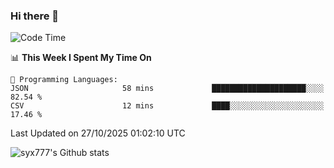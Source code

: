 ### Hi there 👋

<!--
**syx777/syx777** is a ✨ _special_ ✨ repository because its `README.md` (this file) appears on your GitHub profile.

Here are some ideas to get you started:

- 🔭 I’m currently working on ...
- 🌱 I’m currently learning ...
- 👯 I’m looking to collaborate on ...
- 🤔 I’m looking for help with ...
- 💬 Ask me about ...
- 📫 How to reach me: ...
- 😄 Pronouns: ...
- ⚡ Fun fact: ...
-->
<!--START_SECTION:waka-->
![Code Time](http://img.shields.io/badge/Code%20Time-384%20hrs%203%20mins-blue)

📊 **This Week I Spent My Time On** 

```text
💬 Programming Languages: 
JSON                     58 mins             █████████████████████░░░░   82.54 % 
CSV                      12 mins             ████░░░░░░░░░░░░░░░░░░░░░   17.46 % 
```


 Last Updated on 27/10/2025 01:02:10 UTC
<!--END_SECTION:waka-->

![syx777's Github stats](https://github-readme-stats-syx777.vercel.app/api?username=syx777&show_icons=true&count_private=true)
